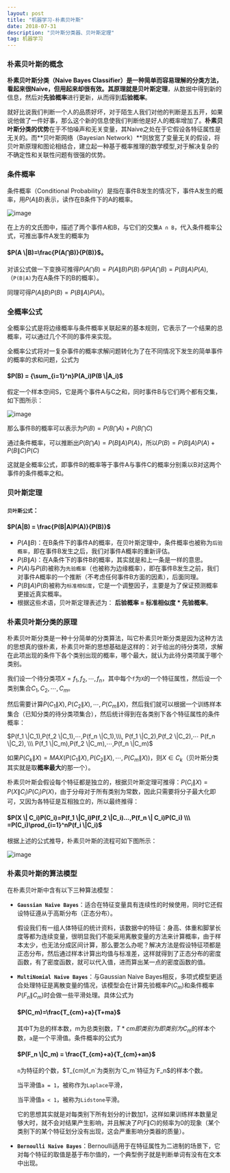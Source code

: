 ```yaml
---
layout: post
title: "机器学习-朴素贝叶斯"
date: 2018-07-31
description: "贝叶斯分类器、贝叶斯定理"
tag: 机器学习 
---
```




### 朴素贝叶斯的概念

**朴素贝叶斯分类（Naive Bayes Classifier）**是一种简单而容易理解的分类方法，看起来很Naive，但用起来却很有效。其原理就是**贝叶斯定理**，从数据中得到新的信息，然后对**先验概率**进行更新，从而得到**后验概率**。

就好比说我们判断一个人的品质好坏，对于陌生人我们对他的判断是五五开，如果说他做了一件好事，那么这个新的信息使我们判断他是好人的概率增加了。**朴素贝叶斯分类的优势**在于不怕噪声和无关变量，其Naive之处在于它假设各特征属性是无关的。而**贝叶斯网络（Bayesian Network）**则放宽了变量无关的假设，将贝叶斯原理和图论相结合，建立起一种基于概率推理的数学模型,对于解决复杂的不确定性和关联性问题有很强的优势。



### 条件概率

条件概率（Conditional Probability）是指在事件B发生的情况下，事件A发生的概率，用$P(A \|B)$表示，读作在B条件下的A的概率。 

![image](/images/ml/41.png)

在上方的文氏图中，描述了两个事件A和B，与它们的交集`A ∩ B`，代入条件概率公式，可推出事件A发生的概率为

#### $P(A \|B)=\frac{P(A⋂B)}{P(B)}$。

 对该公式做一下变换可推得$P(A⋂B)=P(A \| B)P(B)与P(A⋂B)=P(B \| A)P(A)$,（`P(B|A)`为在A条件下的B的概率）。

同理可得$P(A \|B)P(B)=P(B \|A)P(A)$。



### 全概率公式

全概率公式是将边缘概率与条件概率关联起来的基本规则，它表示了一个结果的总概率，可以通过几个不同的事件来实现。

全概率公式将对一复杂事件的概率求解问题转化为了在不同情况下发生的简单事件的概率的求和问题，公式为

#### $P(B) = {\sum_{i=1}^n}P(A_i)P(B \|A_i)$

假定一个样本空间S，它是两个事件A与C之和，同时事件B与它们两个都有交集，如下图所示： 

![image](/images/ml/42.png)

那么事件B的概率可以表示为$P(B)=P(B⋂A)+P(B⋂C)$

通过条件概率，可以推断出$P(B⋂A)=P(B \|A)P(A)$，所以$P(B)=P(B \|A)P(A)+P(B \|C)P(C)$

这就是全概率公式，即事件B的概率等于事件A与事件C的概率分别乘以B对这两个事件的条件概率之和。



### 贝叶斯定理

#### `贝叶斯公式`：

####                         $P(A|B) = \frac{P(B|A)P(A)}{P(B)}$

- $P(A \|B)$：在B条件下的事件A的概率，在贝叶斯定理中，条件概率也被称为`后验概率`，即在事件B发生之后，我们对事件A概率的重新评估。
- $P(B \|A)$：在A条件下的事件B的概率，其实就是和上一条是一样的意思。
- $P(A)$与$P(B)$被称为`先验概率`（也被称为边缘概率），即在事件B发生之前，我们对事件A概率的一个推断（不考虑任何事件B方面的因素），后面同理。
- $P(B \|A)P(B)$被称为`标准相似度`，它是一个调整因子，主要是为了保证预测概率更接近真实概率。
- 根据这些术语，贝叶斯定理表述为： **后验概率 = 标准相似度 * 先验概率**。


### 朴素贝叶斯分类的原理

朴素贝叶斯分类是一种十分简单的分类算法，叫它朴素贝叶斯分类是因为这种方法的思想真的很朴素，朴素贝叶斯的思想基础是这样的：对于给出的待分类项，求解在此项出现的条件下各个类别出现的概率，哪个最大，就认为此待分类项属于哪个类别。 

我们设一个待分类项$X=f_1,f_2,⋯,f_n$，其中每个`f`为`X`的一个特征属性，然后设一个类别集合$C_1,C_2,⋯,C_m$。

然后需要计算$P(C_1 \|X),P(C_2 \|X),⋯,P(C_m \|X)$，然后我们就可以根据一个训练样本集合（已知分类的待分类项集合），然后统计得到在各类别下各个特征属性的条件概率：

$P(f_1 \|C_1),P(f_2 \|C_1),⋯,P(f_n \|C_1),\\\, P(f_1 \|C_2),P(f_2 \|C_2),⋯  P(f_n \|C_2), \\\ P(f_1 \|C_m),P(f_2 \|C_m),⋯,P(f_n \|C_m)$

如果$P(C_k \|X)=MAX(P(C_1 \|X),P(C_2 \|X),⋯,P(C_m \|X))$，则$X∈C_k$（贝叶斯分类其实就是取**概率最大**的那一个）。

朴素贝叶斯会假设每个特征都是独立的，根据贝叶斯定理可推得：$P(C_i \|X)=P(X \|C_i)P(C_i)P(X)$，由于分母对于所有类别为常数，因此只需要将分子最大化即可，又因为各特征是互相独立的，所以最终推得：

#### $P(X \| C_i)P(C_i)=P(f_1 \|C_i)P(f_2 \|C_i)...,P(f_n \| C_i)P(C_i) \\\ =P(C_i)\prod_{i=1}^nP(f_i \|C_i)$

根据上述的公式推导，朴素贝叶斯的流程可如下图所示： 

![image](/images/ml/43.png)



### 朴素贝叶斯的算法模型

在朴素贝叶斯中含有以下三种算法模型：

- **`Gaussian Naive Bayes`**：适合在特征变量具有连续性的时候使用，同时它还假设特征遵从于高斯分布（正态分布）。

   假设我们有一组人体特征的统计资料，该数据中的特征：身高、体重和脚掌长度等都为连续变量，很明显我们不能采用离散变量的方法来计算概率，由于样本太少，也无法分成区间计算，那么要怎么办呢？解决方法是假设特征项都是正态分布，然后通过样本计算出均值与标准差，这样就得到了正态分布的密度函数，有了密度函数，就可以代入值，进而算出某一点的密度函数的值。

- **`MultiNomial Naive Bayes`**：与Gaussian Naive Bayes相反，多项式模型更适合处理特征是离散变量的情况，该模型会在计算先验概率$P(C_m)$和条件概率$P(F_n \|C_m)$时会做一些平滑处理。具体公式为

  #### $P(C_m)=\frac{T_{cm}+a}{T+ma}$

  其中T为总的样本数，m为总类别数，$T*{cm}即类别为即类别为C_m$的样本个数，`a`是一个平滑值。条件概率的公式为

  #### $P(F_n \|C_m) = \frac{T_{cm}+a}{T_{cm}+an}$

  `n`为特征的个数，$`T_{cm}f_n`为类别为`C_m`特征为`F_n`$的样本个数。

  当平滑值`a = 1`，被称作为`Laplace`平滑，

  当平滑值`a < 1`，被称为`Lidstone`平滑。

  它的思想其实就是对每类别下所有划分的计数加1，这样如果训练样本数量足够大时，就不会对结果产生影响，并且解决了$P(F \|C)$的频率为0的现象（某个类别下的某个特征划分没有出现，这会严重影响分类器的质量）。

- **`Bernoulli Naive Bayes`**：Bernoulli适用于在特征属性为二进制的场景下，它对每个特征的取值是基于布尔值的，一个典型例子就是判断单词有没有在文本中出现。

